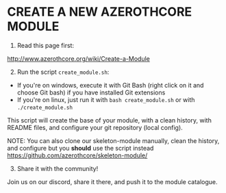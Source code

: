 # CREATE A NEW AZEROTHCORE MODULE

1) Read this page first:

http://www.azerothcore.org/wiki/Create-a-Module


2) Run the script `create_module.sh`:
- If you're on windows, execute it with Git Bash (right click on it and choose Git bash) if you have installed Git extensions
- If you're on linux, just run it with `bash create_module.sh` or with `./create_module.sh`

This script will create the base of your module, with a clean history, with README files, and configure your git repository (local config).


NOTE: You can also clone our skeleton-module manually, clean the history, and configure but you **should** use the script instead https://github.com/azerothcore/skeleton-module/


3) Share it with the community!

Join us on our discord, share it there, and push it to the module catalogue.
